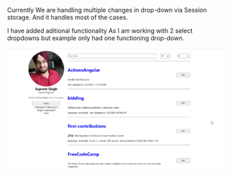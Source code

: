 


  Currently We are handling multiple changes in drop-down via
  Session storage. And it handles most of the cases.
  
  I have added aditional functionality 
  As I am working with 2 select dropdowns but example only had one functioning drop-down.


![Image of Yaktocat](https://github.com/ashish21may/github-user-profile/blob/master/github-user-profile-sample.png)
